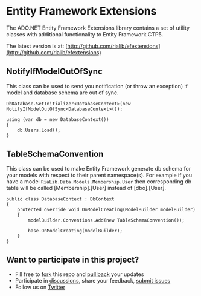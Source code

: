 ﻿Entity Framework Extensions
===========================

The ADO.NET Entity Framework Extensions library contains a set of utility classes with additional functionality to Entity Framework CTP5.

The latest version is at: [http://github.com/rialib/efextensions](http://github.com/rialib/efextensions)

NotifyIfModelOutOfSync
----------------------

This class can be used to send you notification (or throw an exception) if model and database schema are out of sync.

	DbDatabase.SetInitializer<DatabaseContext>(new NotifyIfModelOutOfSync<DatabaseContext>());

	using (var db = new DatabaseContext())
	{
		db.Users.Load();
	}

TableSchemaConvention
---------------------

This class can be used to make Entity Framework generate db schema for your models with respect to their parent namespace(s). For example if you have a model `RiaLib.Data.Models.Membership.User` then corresponding db table will be called [Membership].[User] instead of [dbo].[User].

    public class DatabaseContext : DbContext
    {
        protected override void OnModelCreating(ModelBuilder modelBuilder)
        {
            modelBuilder.Conventions.Add(new TableSchemaConvention());
			
			base.OnModelCreating(modelBuilder);
        }
    }

Want to participate in this project?
------------------------------------

 * Fill free to [fork](https://github.com/rialib/efextensions/fork) this repo and [pull back](https://github.com/rialib/efextensions/pull/new/master) your updates
 * Participate in [discussions](https://groups.google.com/forum/#!forum/rialib), share your feedback, [submit issues](https://github.com/rialib/efextensions/issues)
 * Follow us on [Twitter](http://twitter.com/rialib)
